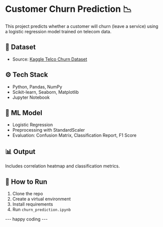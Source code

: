 # Customer Churn Prediction 📉

This project predicts whether a customer will churn (leave a service) using a logistic regression model trained on telecom data.

## 📁 Dataset

- Source: [Kaggle Telco Churn Dataset](https://www.kaggle.com/blastchar/telco-customer-churn)

## ⚙️ Tech Stack

- Python, Pandas, NumPy
- Scikit-learn, Seaborn, Matplotlib
- Jupyter Notebook

## 🧠 ML Model

- Logistic Regression
- Preprocessing with StandardScaler
- Evaluation: Confusion Matrix, Classification Report, F1 Score

## 📊 Output

Includes correlation heatmap and classification metrics.

## 🏁 How to Run

1. Clone the repo  
2. Create a virtual environment  
3. Install requirements  
4. Run `churn_prediction.ipynb`
 
--- happy coding ---
